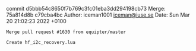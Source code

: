 commit d5bbb54c8650f7b769c3fc01eba3dd294198cb73
Merge: 75a814d8b c79cba4bc
Author: iceman1001 <iceman@iuse.se>
Date:   Sun Mar 20 21:02:23 2022 +0100

    Merge pull request #1630 from equipter/master
    
    Create hf_i2c_recovery.lua

